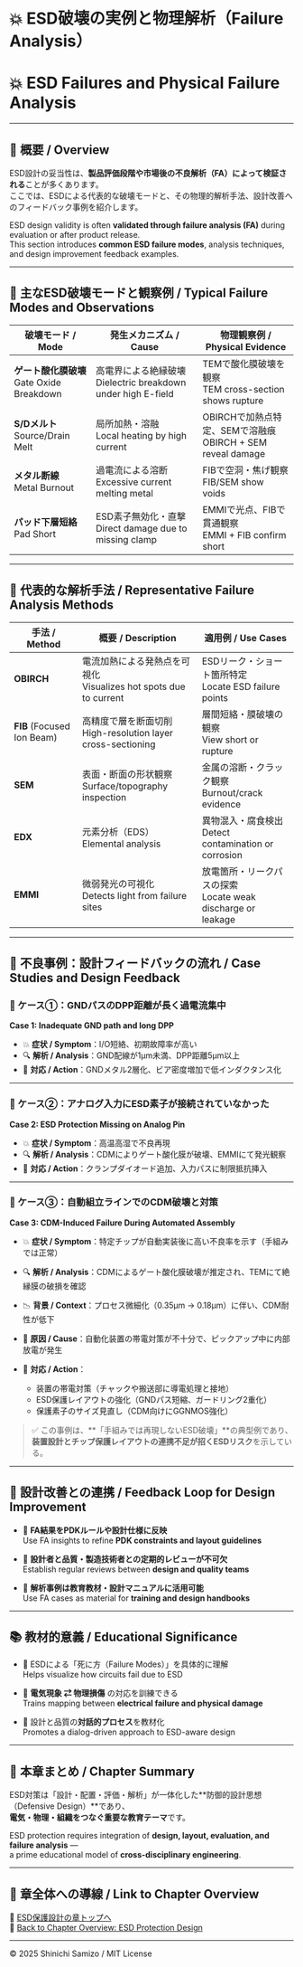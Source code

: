 # 💥 ESD破壊の実例と物理解析（Failure Analysis）  
# 💥 ESD Failures and Physical Failure Analysis

---

## 📘 概要 / Overview

ESD設計の妥当性は、**製品評価段階や市場後の不良解析（FA）によって検証される**ことが多くあります。  
ここでは、ESDによる代表的な破壊モードと、その物理的解析手法、設計改善へのフィードバック事例を紹介します。

ESD design validity is often **validated through failure analysis (FA)** during evaluation or after product release.  
This section introduces **common ESD failure modes**, analysis techniques, and design improvement feedback examples.

---

## 🔎 主なESD破壊モードと観察例 / Typical Failure Modes and Observations

| 破壊モード / Mode | 発生メカニズム / Cause | 物理観察例 / Physical Evidence |
|------------------|-------------------------|-------------------------------|
| **ゲート酸化膜破壊**<br>Gate Oxide Breakdown | 高電界による絶縁破壊<br>Dielectric breakdown under high E-field | TEMで酸化膜破壊を観察<br>TEM cross-section shows rupture |
| **S/Dメルト**<br>Source/Drain Melt | 局所加熱・溶融<br>Local heating by high current | OBIRCHで加熱点特定、SEMで溶融痕<br>OBIRCH + SEM reveal damage |
| **メタル断線**<br>Metal Burnout | 過電流による溶断<br>Excessive current melting metal | FIBで空洞・焦げ観察<br>FIB/SEM show voids |
| **パッド下層短絡**<br>Pad Short | ESD素子無効化・直撃<br>Direct damage due to missing clamp | EMMIで光点、FIBで貫通観察<br>EMMI + FIB confirm short |

---

## 🧪 代表的な解析手法 / Representative Failure Analysis Methods

| 手法 / Method | 概要 / Description | 適用例 / Use Cases |
|----------------|--------------------|---------------------|
| **OBIRCH** | 電流加熱による発熱点を可視化<br>Visualizes hot spots due to current | ESDリーク・ショート箇所特定<br>Locate ESD failure points |
| **FIB** (Focused Ion Beam) | 高精度で層を断面切削<br>High-resolution layer cross-sectioning | 層間短絡・膜破壊の観察<br>View short or rupture |
| **SEM** | 表面・断面の形状観察<br>Surface/topography inspection | 金属の溶断・クラック観察<br>Burnout/crack evidence |
| **EDX** | 元素分析（EDS）<br>Elemental analysis | 異物混入・腐食検出<br>Detect contamination or corrosion |
| **EMMI** | 微弱発光の可視化<br>Detects light from failure sites | 放電箇所・リークパスの探索<br>Locate weak discharge or leakage |

---

## 📂 不良事例：設計フィードバックの流れ / Case Studies and Design Feedback

### 🧭 ケース①：GNDパスのDPP距離が長く過電流集中  
**Case 1: Inadequate GND path and long DPP**

- 💥 **症状 / Symptom**：I/O短絡、初期故障率が高い  
- 🔍 **解析 / Analysis**：GND配線が1μm未満、DPP距離5μm以上  
- 🔧 **対応 / Action**：GNDメタル2層化、ビア密度増加で低インダクタンス化

---

### 🧭 ケース②：アナログ入力にESD素子が接続されていなかった  
**Case 2: ESD Protection Missing on Analog Pin**

- 💥 **症状 / Symptom**：高温高湿で不良再現  
- 🔍 **解析 / Analysis**：CDMによりゲート酸化膜が破壊、EMMIにて発光観察  
- 🔧 **対応 / Action**：クランプダイオード追加、入力パスに制限抵抗挿入
  
---

### 🧭 ケース③：自動組立ラインでのCDM破壊と対策  
**Case 3: CDM-Induced Failure During Automated Assembly**

- 💥 **症状 / Symptom**：特定チップが自動実装後に高い不良率を示す（手組みでは正常）  
- 🔍 **解析 / Analysis**：CDMによるゲート酸化膜破壊が推定され、TEMにて絶縁膜の破損を確認  
- 📉 **背景 / Context**：プロセス微細化（0.35μm → 0.18μm）に伴い、CDM耐性が低下  
- 🤖 **原因 / Cause**：自動化装置の帯電対策が不十分で、ピックアップ中に内部放電が発生

- 🔧 **対応 / Action**：
  - 装置の帯電対策（チャックや搬送部に導電処理と接地）
  - ESD保護レイアウトの強化（GNDパス短縮、ガードリング2重化）
  - 保護素子のサイズ見直し（CDM向けにGGNMOS強化）

> ✅ この事例は、**「手組みでは再現しないESD破壊」**の典型例であり、  
> **装置設計とチップ保護レイアウトの連携不足が招くESDリスク**を示している。

---

## 🔄 設計改善との連携 / Feedback Loop for Design Improvement

- 🔁 **FA結果をPDKルールや設計仕様に反映**  
  Use FA insights to refine **PDK constraints and layout guidelines**

- 🤝 **設計者と品質・製造技術者との定期的レビューが不可欠**  
  Establish regular reviews between **design and quality teams**

- 📘 **解析事例は教育教材・設計マニュアルに活用可能**  
  Use FA cases as material for **training and design handbooks**

---

## 📚 教材的意義 / Educational Significance

- 🚨 ESDによる「死に方（Failure Modes）」を具体的に理解  
  Helps visualize how circuits fail due to ESD

- 🧠 **電気現象 ⇄ 物理損傷** の対応を訓練できる  
  Trains mapping between **electrical failure and physical damage**

- 💬 設計と品質の**対話的プロセス**を教材化  
  Promotes a dialog-driven approach to ESD-aware design

---

## 🔗 本章まとめ / Chapter Summary

ESD対策は「設計・配置・評価・解析」が一体化した**防御的設計思想（Defensive Design）**であり、  
**電気・物理・組織をつなぐ重要な教育テーマ**です。

ESD protection requires integration of **design, layout, evaluation, and failure analysis** —  
a prime educational model of **cross-disciplinary engineering**.

---

## 🧭 章全体への導線 / Link to Chapter Overview

📂 [ESD保護設計の章トップへ](../d_chapter3_esd_protection_design/README.md)  
📂 [Back to Chapter Overview: ESD Protection Design](../d_chapter3_esd_protection_design/README.md)

---

© 2025 Shinichi Samizo / MIT License
